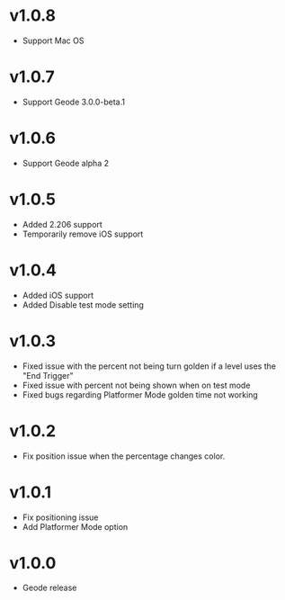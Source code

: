 # v1.0.8
- Support Mac OS
# v1.0.7
- Support Geode 3.0.0-beta.1
# v1.0.6 
- Support Geode alpha 2
# v1.0.5
- Added 2.206 support
- Temporarily remove iOS support
# v1.0.4 
- Added iOS support
- Added Disable test mode setting
# v1.0.3 
- Fixed issue with the percent not being turn golden if a level uses the "End Trigger"
- Fixed issue with percent not being shown when on test mode
- Fixed bugs regarding Platformer Mode golden time not working
# v1.0.2
- Fix position issue when the percentage changes color.
# v1.0.1 
- Fix positioning issue
- Add Platformer Mode option
# v1.0.0
- Geode release
